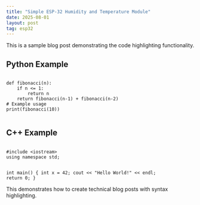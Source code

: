 ```yaml
---
title: "Simple ESP-32 Humidity and Temperature Module"
date: 2025-08-01
layout: post
tag: esp32
---
```


This is a sample blog post demonstrating the code highlighting functionality.

## Python Example

<div class="code-block">
  <code data-lang="python">
def fibonacci(n):
    if n <= 1:
        return n
    return fibonacci(n-1) + fibonacci(n-2)
# Example usage
print(fibonacci(10))
  </code>
</div>

## C++ Example

<div class="code-block">
  <code data-lang="cpp">
#include &lt;iostream&gt;
using namespace std;

int main() {
    int x = 42;
    cout &lt;&lt; "Hello World!" &lt;&lt; endl;
    return 0;
}
  </code>
</div>

This demonstrates how to create technical blog posts with syntax highlighting.